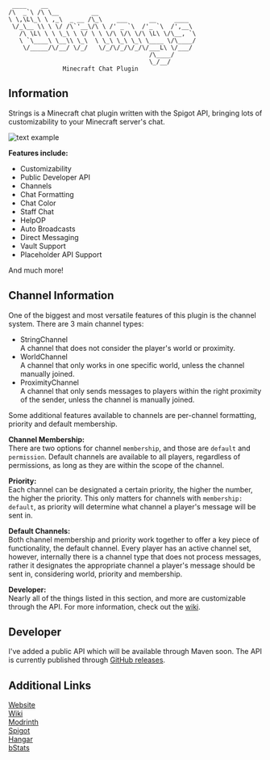 ```
 ____    __                                         
/\  _`\ /\ \__         __                           
\ \,\L\_\ \ ,_\  _ __ /\_\    ___      __     ____  
 \/_\__ \\ \ \/ /\`'__\/\ \ /' _ `\  /'_ `\  /',__\ 
   /\ \L\ \ \ \_\ \ \/ \ \ \/\ \/\ \/\ \L\ \/\__, `\
   \ `\____\ \__\\ \_\  \ \_\ \_\ \_\ \____ \/\____/
    \/_____/\/__/ \/_/   \/_/\/_/\/_/\/___L\ \/___/ 
                                       /\____/      
                                       \_/__/
               Minecraft Chat Plugin
```
## Information
Strings is a Minecraft chat plugin written with the Spigot API, bringing lots of customizability to your Minecraft server's chat.

![text example](https://www.spigotmc.org/attachments/strongs-png.841882)

**Features include:**

 - Customizability
 - Public Developer API
 - Channels
 - Chat Formatting
 - Chat Color
 - Staff Chat
 - HelpOP
 - Auto Broadcasts
 - Direct Messaging
 - Vault Support
 - Placeholder API Support
 
And much more!

## Channel Information
One of the biggest and most versatile features of this plugin is the channel system.
There are 3 main channel types: 

 - StringChannel\
 A channel that does not consider the player's world or proximity.
 - WorldChannel\
 A channel that only works in one specific world, unless the channel manually joined.
 - ProximityChannel\
 A channel that only sends messages to players within the right proximity of the sender, unless the channel is manually joined.
 
 Some additional features available to channels are per-channel formatting, priority and default membership.  

 **Channel Membership:**\
 There are two options for channel `membership`, and those are `default` and `permission`.  Default channels are available to all players, regardless of permissions, as long as they are within the scope of the channel.
 
 **Priority:**\
 Each channel can be designated a certain priority, the higher the number, the higher the priority.  This only matters for channels with `membership: default`, as priority will determine what channel a player's message will be sent in. 
 
  **Default Channels:**\
 Both channel membership and priority work together to offer a key piece of functionality, the default channel.  Every player has an active channel set, however, internally there is a channel type that does not process messages, rather it designates the appropriate channel a player's message should be sent in, considering world, priority and membership.
 
 
 **Developer:**\
 Nearly all of the things listed in this section, and more are customizable through the API.  For more information, check out the [wiki](https://github.com/Wiicart/Strings/wiki).
## Developer
I've added a public API which will be available through Maven soon.  The API is currently published through [GitHub releases](https://github.com/Wiicart/Strings/releases).

## Additional Links
[Website](https://www.wiicart.net/strings.html)\
[Wiki](https://github.com/Wiicart/Strings/wiki)\
[Modrinth](https://modrinth.com/plugin/strings)\
[Spigot](https://www.spigotmc.org/resources/strings-chat-plugin.118186/)\
[Hangar](https://hangar.papermc.io/wiicart/Strings)\
[bStats](https://bstats.org/plugin/bukkit/Strings/22597)
 
